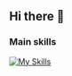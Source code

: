 ## Hi there 👋

### Main skills
[![My Skills](https://skillicons.dev/icons?i=js,react,jest,html,css,sass,bootstrap,github,git,figma,firebase,htmx,npm,pnpm&perline=7)](https://b-an.dev)

<!--
**b-antonenko/b-antonenko** is a ✨ _special_ ✨ repository because its `README.md` (this file) appears on your GitHub profile.

Here are some ideas to get you started:

- 🔭 I’m currently working on ...
- 🌱 I’m currently learning ...
- 👯 I’m looking to collaborate on ...
- 🤔 I’m looking for help with ...
- 💬 Ask me about ...
- 📫 How to reach me: ...
- 😄 Pronouns: ...
- ⚡ Fun fact: ...
-->

